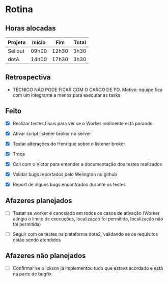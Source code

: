 # Rotina

## Horas alocadas

Projeto | Inicio | Fim | Total
--------|-------|-------|------
Sellout | 09h00 | 12h30 | 3h30
dotA    | 14h00 | 17h30 | 3h30

## Retrospectiva

- TÉCNICO NÃO PODE FICAR COM O CARGO DE PO. Motivo: equipe fica com um integrante a menos para executar as tasks

## Feito

- [x] Realizar testes finais para ver se o Worker realmente está parando

- [x] Ativar script listener broker no server
- [x] Testar alterações do Henrique sobre o listener broker
- [x] Troca
- [x] Call com o Victor para entender a documentação dos testes realizados
- [x] Validar bugs reportados pelo Welington no github
- [x] Report de alguns bugs encontrados durante os testes

## Afazeres planejados

- [ ] Testar se worker é cancelado em todos os casos de ativação (Worker atingiu o limite de execuções, localização foi permitida, localização não foi permitida)

- [ ] Seguir com os testes na plataforma dota2, validando se os requisitos estão sendo atendidos

## Afazeres não planejados

- [ ] Confirmar se o Ickson já implementou tudo que estava acordado e está na parte de bugfix

<!--stackedit_data:
eyJoaXN0b3J5IjpbMzc4Nzc0MDc3LDE0MzI4MjI1NzAsLTE0Mz
k3MzM4OTIsMTU4ODAyOTIyMCwtMzgyNjMzOTk3LC0xNzA0ODkw
NDgyLC0xMTk3NzM4OTgsMTY3MjgwMDQ0NywxMjYyODA1NzI3LD
g3MzEwMjg2MiwxNTAyNTg4ODU2LC0xNDAyMzkzMjQ4LC04NjQ2
ODk5OTIsOTg2MzUyMjQsMTc5NDYyNjAxLC0xMDYxODE2ODM2LD
ExODM1NjgyNDcsLTE3OTAxMzE4MzIsNDQyMzgwNzc3LDk3NDk4
MDE0NV19
-->